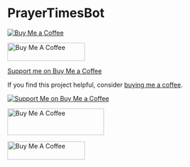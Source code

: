 # PrayerTimesBot


[![Buy Me a Coffee](https://img.shields.io/badge/Buy%20Me%20a%20Coffee-Donate-yellow.svg)](https://www.buymeacoffee.com/paytechuz)

<a href="https://www.buymeacoffee.com/paytechuz" target="_blank"><img src="https://cdn.buymeacoffee.com/buttons/default-orange.png" alt="Buy Me A Coffee" height="41" width="174"></a>

[Support me on Buy Me a Coffee](https://www.buymeacoffee.com/paytechuz)

If you find this project helpful, consider [buying me a coffee](https://www.buymeacoffee.com/paytechuz).

[![Support Me on Buy Me a Coffee](https://img.shields.io/badge/Support%20Me%20on-Buy%20Me%20a%20Coffee-orange?style=for-the-badge&logo=buy-me-a-coffee)](https://www.buymeacoffee.com/paytechuz)

<a href="https://www.buymeacoffee.com/paytechuz" target="_blank"><img src="https://cdn.buymeacoffee.com/buttons/v2/default-yellow.png" alt="Buy Me A Coffee" style="height: 60px !important;width: 217px !important;" ></a>

<a href="https://www.buymeacoffee.com/roniemartinez" target="_blank"><img src="https://cdn.buymeacoffee.com/buttons/default-orange.png" alt="Buy Me A Coffee" height="41" width="174"></a>